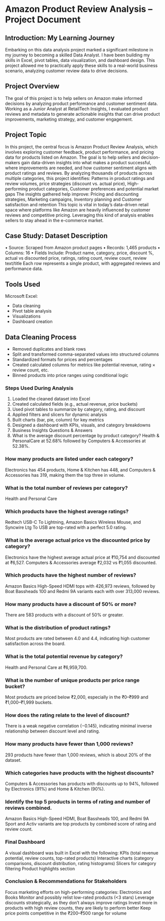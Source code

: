 # Amazon Product Review Analysis –Project Document 
## Introduction: My Learning Journey
Embarking on this data analysis project marked a significant milestone in my journey to becoming a skilled Data Analyst. I have been building my skills in Excel, pivot tables, data visualization, and dashboard design. This project allowed me to practically apply these skills to a real-world business scenario, analyzing customer review data to drive decisions.
## Project Overview
The goal of this project is to help sellers on Amazon make informed decisions by analyzing product performance and customer sentiment data. Working as a Junior Analyst at RetailTech Insights, I evaluated product reviews and metadata to generate actionable insights that can drive product improvements, marketing strategy, and customer engagement.
## Project Topic
In this project, the central focus is Amazon Product Review Analysis, which involves exploring customer feedback, product performance, and pricing data for products listed on Amazon. The goal is to help sellers and decision-makers gain data-driven insights into what makes a product successful, where improvements are needed, and how customer sentiment aligns with product ratings and reviews.
By analyzing thousands of products across multiple categories, this project identifies: Patterns in product ratings and review volumes, price strategies (discount vs. actual price), High-performing product categories, Customer preferences and potential market gaps
The insights gathered help improve: Pricing and discounting strategies, Marketing campaigns, Inventory planning and Customer satisfaction and retention
This topic is vital in today’s data-driven retail space where platforms like Amazon are heavily influenced by customer reviews and competitive pricing. Leveraging this kind of analysis enables sellers to stay ahead in the e-commerce market.
## Case Study: Dataset Description
• Source: Scraped from Amazon product pages
• Records: 1,465 products
• Columns: 16
• Fields Include: Product name, category, price, discount %, actual vs discounted price, ratings, rating count, review count, review text/title
Each row represents a single product, with aggregated reviews and performance data.
## Tools Used
Microsoft Excel:
- Data cleaning
- Pivot table analysis
- Visualizations
- Dashboard creation
## Data Cleaning Process
- Removed duplicates and blank rows
- Split and transformed comma-separated values into structured columns
- Standardized formats for prices and percentages
- Created calculated columns for metrics like potential revenue, rating × review count, etc.
- Binned products into price ranges using conditional logic
### Steps Used During Analysis
1. Loaded the cleaned dataset into Excel
2. Created calculated fields (e.g., actual revenue, price buckets)
3. Used pivot tables to summarize by category, rating, and discount
4. Applied filters and slicers for dynamic analysis
5. Built charts (bar, pie, column) for key metrics
6. Designed a dashboard with KPIs, visuals, and category breakdowns
8. Business Insights Questions & Answers
1. What is the average discount percentage by product category?
Health & PersonalCare at 52.68% followed by Computers & Accessories at 52.38%.

### How many products are listed under each category?
Electronics has 454 products, Home & Kitchen has 448, and Computers & Accessories has 319, making them the top three in volume.

### What is the total number of reviews per category?
Health and Personal Care

### Which products have the highest average ratings?
Redtech USB-C To Lightning, Amazon Basics Wireless Mouse, and Syncwire Ltg To USB are top-rated with a perfect 5.0 rating.

### What is the average actual price vs the discounted price by category?
Electronics have the highest average actual price at ₹10,754 and discounted at ₹6,527. Computers & Accessories average ₹2,032 vs ₹1,055 discounted.

### Which products have the highest number of reviews?
Amazon Basics High-Speed HDMI tops with 426,973 reviews, followed by Boat Bassheads 100 and Redmi 9A variants each with over 313,000 reviews.

### How many products have a discount of 50% or more?
There are 583 products with a discount of 50% or greater.

### What is the distribution of product ratings?
Most products are rated between 4.0 and 4.4, indicating high customer satisfaction across the board.

### What is the total potential revenue by category?
Health and Personal Care at ₹6,959,700.

### What is the number of unique products per price range bucket?
Most products are priced below ₹2,000, especially in the ₹0–₹999 and ₹1,000–₹1,999 buckets.

### How does the rating relate to the level of discount?
There is a weak negative correlation (−0.145), indicating minimal inverse relationship between discount level and rating.

### How many products have fewer than 1,000 reviews?
293 products have fewer than 1,000 reviews, which is about 20% of the dataset.

### Which categories have products with the highest discounts?
Computers & Accessories has products with discounts up to 94%, followed by Electronics (91%) and Home & Kitchen (90%).

### Identify the top 5 products in terms of rating and number of reviews combined.
Amazon Basics High-Speed HDMI, Boat Bassheads 100, and Redmi 9A Sport and Activ variants are top products by combined score of rating and review count.
### Final Dashboard
A visual dashboard was built in Excel with the following:
KPIs (total revenue potential, review counts, top-rated products)
Interactive charts (category comparisons, discount distribution, rating histograms)
Slicers for category filtering
Product highlights section
### Conclusion & Recommendations for Stakeholders
Focus marketing efforts on high-performing categories: Electronics and Books
Monitor and possibly relist low-rated products (<3 stars)
Leverage discounts strategically, as they don’t always improve ratings
Invest more in products with high review counts, they are likely to perform better
Keep price points competitive in the ₹200–₹500 range for volume
